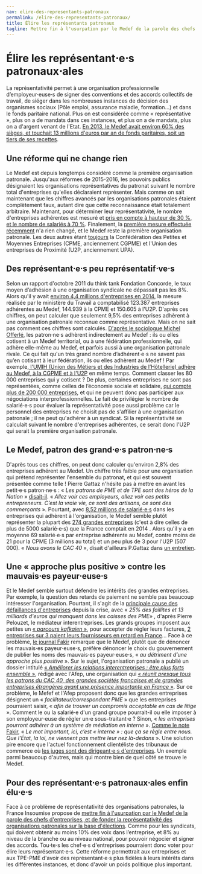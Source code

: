```yaml
---
nav: elire-des-representants-patronaux
permalink: /elire-des-representants-patronaux/
title: Élire les représentants patronaux
tagline: Mettre fin à l'usurpation par le Medef de la parole des chefs d'entreprises
---
```


# Élire les représentant⋅e⋅s patronaux⋅ales

La représentativité permet à une organisation professionnelle d’employeur⋅euse⋅s de signer des conventions et des accords collectifs de travail, de siéger dans les nombreuses instances de décision des organismes sociaux (Pôle emploi, assurance maladie, formation...) et dans le fonds paritaire national. Plus on est considérée comme « représentative », plus on a de mandats dans ces instances, et plus on a de mandats, plus on a d'argent venant de l'Etat. [En 2013, le Medef avait environ 60% des sièges, et touchait 13 millions d'euros par an de fonds paritaires, soit un tiers de ses recettes](https://www.franceculture.fr/emissions/le-billet-economique/le-medef-represente-t-il-les-entreprises).

## Une réforme qui ne change rien

Le Medef est depuis longtemps considéré comme la première organisation patronale. Jusqu'aux réformes de 2015-2016, les pouvoirs publics désignaient les organisations représentatives du patronat suivant le nombre total d'entreprises qu'elles déclaraient représenter. Mais comme on sait maintenant que les chiffres avancés par les organisations patronales étaient complètement faux, autant dire que cette reconnaissance était totalement arbitraire. Maintenant, pour déterminer leur représentativité, le nombre d'entreprises adhérentes est mesuré et [pris en compte à hauteur de 30 %, et le nombre de salariés à 70 %](http://www.lepoint.fr/economie/representativite-le-medef-premiere-organisation-patronale-26-04-2017-2122864_28.php). Finalement, la [première mesure effectuée récemment](http://www.lepoint.fr/economie/representativite-le-medef-premiere-organisation-patronale-26-04-2017-2122864_28.php) n'a rien changé, et le Medef reste la première organisation patronale. Les deux autres étant [toujours](http://www.lejdd.fr/Politique/Actualite/Le-Medef-est-il-representatif-549624) la Confédération des Petites et Moyennes Entreprises (CPME, anciennement CGPME) et l'Union des entreprises de Proximité (U2P, anciennement UPA).

## Des représentant⋅e⋅s peu représentatif⋅ve⋅s

Selon un rapport d'octobre 2011 du think tank Fondation Concorde, le taux moyen d’adhésion à une organisation syndicale ne dépassait pas les 8%. Alors qu'il y avait [environ 4,4 millions d'entreprises en 2014](http://www.lemonde.fr/economie/article/2016/11/08/tout-ce-que-vous-avez-toujours-voulu-savoir-sur-les-entreprises-francaises-en-10-chiffres_5027592_3234.html), la mesure réalisée par le ministère du Travail a comptabilisé 123.387 entreprises adhérentes au Medef, 144.939 à la CPME et 150.605 à l'U2P. D'après ces chiffres, on peut calculer que seulement 9,5% des entreprises adhèrent à une organisation patronale reconnue comme  représentative. Mais on ne sait pas comment ces chiffres sont calculés. [D'après le sociologue Michel Offerlé](http://www.la-croix.com/Actualite/France/Le-Medef-est-il-representatif-des-patrons-2013-06-03-968283), les patron⋅ne⋅s adhèrent indirectement au Medef : ils ou elles cotisent à un Medef territorial, ou à une fédération professionnelle, qui adhère elle-même au Medef, et parfois aussi à une organisation patronale rivale. Ce qui fait qu'un très grand nombre d’adhérent⋅e⋅s ne savent pas qu’en cotisant à leur fédération, ils ou elles adhèrent au Medef ! Par exemple,[ l'UMIH (Union des Métiers et des Industries de l’Hôtellerie) adhère au Medef, à la CGPME et à l'U2P](https://www.franceculture.fr/emissions/le-billet-economique/le-medef-represente-t-il-les-entreprises) en même temps. Comment classer les 80 000 entreprises qui y cotisent ? De plus, certaines entreprises ne sont pas représentées, comme celles de l’économie sociale et solidaire, [qui compte plus de 200 000 entreprises](http://www.jetrouveunjobsolidaire.fr/a-la-decouverte-de-less/detail/article/leconomie-sociale-et-solidaire-en-chiffres.html), et qui ne peuvent donc pas participer aux négociations interprofessionnelles. Le fait de privilégier le nombre de salarié⋅e⋅s pour évaluer la représentativité pose aussi problème car le personnel des entreprises ne choisit pas de s'affilier à une organisation patronale ; il ne peut qu'adhérer à un syndicat. Si la représentativité se calculait suivant le nombre d'entreprises adhérentes, ce serait donc l'U2P qui serait la première organisation patronale.


## Le Medef, patron des grand⋅e⋅s patron⋅ne⋅s

D'après tous ces chiffres, on peut donc calculer qu'environ 2,8% des entreprises adhérent au Medef. Un chiffre très faible pour une organisation qui prétend représenter l'ensemble du patronat, et qui est souvent présentée comme telle ! Pierre Gattaz n'hésite pas à mettre en avant les petit⋅e⋅s patron⋅ne⋅s : « _Les patrons de PME et de TPE sont des héros de la Nation_ » [disait-il](https://www.youtube.com/watch?v=cOOt0q3XdGk). « _Allez voir ces employeurs, allez voir ces petits entrepreneurs. C’est la vraie vie, ce sont des artisans, ce sont des commerçants_ ». Pourtant, avec [8,52 millions de salarié⋅e⋅s](http://www.lepoint.fr/economie/representativite-le-medef-premiere-organisation-patronale-26-04-2017-2122864_28.php) dans les entreprises qui adhèrent à l'organisation, le Medef semble plutôt représenter la plupart des [274 grandes entreprises](http://www.lemonde.fr/economie/article/2016/11/08/tout-ce-que-vous-avez-toujours-voulu-savoir-sur-les-entreprises-francaises-en-10-chiffres_5027592_3234.html) (c'est à dire celles de plus de 5000 salarié⋅e⋅s) que la France comptait en 2014  . Alors qu'il y a en moyenne 69 salarié⋅e⋅s par entreprise adhérente au Medef, contre moins de 21 pour la CPME (3 millions au total) et un peu plus de 3 pour l'U2P (507 000). « _Nous avons le CAC 40_ », disait d'ailleurs P.Gattaz dans [un entretien](http://www.chefdentreprise.com/Thematique/profession-1056/Breves/Interview-Pierre-Gattaz-president-Medef-entrepreneurs-sont-heros-251148.htm).

## Une « approche plus positive » contre les mauvais⋅es payeur⋅euse⋅s

Et le Medef semble surtout défendre les intérêts des grandes entreprises. Par exemple, la question des retards de paiement ne semble pas beaucoup intéresser l'organisation. Pourtant, il s'agit de la [principale cause des défaillances d'entreprises](http://www.lefigaro.fr/conjoncture/2014/01/09/20002-20140109ARTFIG00280-les-delais-de-paiement-principale-cause-des-defaillances-des-entreprises-depuis-la-crise.php ) depuis la crise, avec « _25% des faillites et 13 milliards d'euros qui manquent dans les caisses des PME_» , d'après Pierre Pelouzet, le médiateur interentreprises. Les grands groupes imposent aux petites un [« _parcours kafkaien_ »](http://www.leparisien.fr/economie/simplifions-les-factures-pour-eviter-les-faillites-de-pme-02-02-2017-6647544.php), pour accepter de régler leurs factures, [2 entreprises sur 3 paient leurs fournisseurs en retard en France](http://www.latribune.fr/economie/france/entreprises-25-des-faillites-sont-liees-a-des-retards-de-paiement-483579.html)... Face à ce problème, [le journal Fakir](https://www.youtube.com/watch?v=TDsX0UlzQTA) remarque que le Medef, plutôt que de dénoncer les mauvais⋅es payeur⋅euse⋅s, préfère dénoncer le choix du gouvernement de publier les noms des mauvais⋅es payeur⋅euse⋅s, « _au détriment d’une approche plus positive_ ». Sur le sujet, l'organisation patronale a publié un dossier intitulé [« _Améliorer les relations interentreprises : être plus forts ensemble_ »](http://www.afep.com/uploads/medias/documents/Ameliorons_les_relations_interentreprises.pdf), rédigé avec l'Afep, une organisation qui [« _réunit presque tous les patrons du CAC 40, des grandes sociétés françaises et de grandes entreprises étrangères ayant une présence importante en France_ »](https://fr.wikipedia.org/wiki/Association_fran%C3%A7aise_des_entreprises_priv%C3%A9es). Sur ce problème, le Mefef et l'Afep proposent donc que les grandes entreprises désignent un « _facilitateur/correspondant PME_ » que les entreprises pourraient saisir, « _afin de trouver un compromis acceptable en cas de litige_ ». Comment le ou la salarié⋅e d'un grand groupe pourrait-il ou elle imposer à son employeur⋅euse de régler un⋅e sous-traitant⋅e ? Sinon, « _les entreprises pourront adhérer à un système de médiation en interne_ ». [Comme le note Fakir](https://www.fakirpresse.info/+-80-en-kiosque-308-+), « _Le mot important, ici, c’est « interne » : que ça se règle entre nous. Que l’État, la loi, ne viennent pas mettre leur nez là-dedans_ ».  Une solution pire encore que l'actuel fonctionnement clientéliste des tribunaux de commerce où [les juges sont des dirigeant⋅e⋅s d'entreprises](https://fr.wikipedia.org/wiki/Tribunal_de_commerce_(France)#Composition_du_tribunal). Un exemple parmi beaucoup d'autres, mais qui montre bien de quel côté se trouve le Medef.


## Pour des représentant⋅e⋅s patronaux⋅ales enfin élu⋅e⋅s

Face à ce problème de représentativité des organisations patronales, la France Insoumise propose de [mettre fin à l'usurpation par le Medef de la parole des chefs d'entreprises, et de fonder la représentativité des organisations patronales sur la base d'élections](https://laec.fr/s2m6). Comme pour les syndicats, qui doivent obtenir au moins 10% des voix dans l’entreprise, et 8% au niveau de la branche ou au niveau national, pour pouvoir négocier et signer des accords. Tou⋅te⋅s les chef⋅e⋅s d'entreprises pourraient donc voter pour élire leurs représentant⋅e⋅s. Cette réforme permettrait aux entreprises et aux TPE-PME d'avoir des représentant⋅e⋅s plus fidèles à leurs intérêts dans les différentes instances, et donc d'avoir un poids politique plus important.
